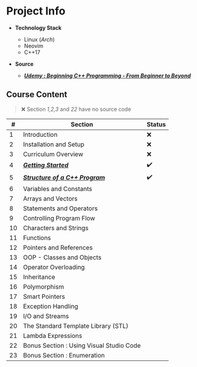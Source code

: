 <!-- cSpell:ignore Neovim, Udemy -->
# Project Info

- **Technology Stack**
  - Linux (*Arch*)
  - Neovim
  - C++17

- **Source**
  - ***[Udemy : Beginning C++ Programming - From Beginner to Beyond](https://www.udemy.com/course/beginning-c-plus-plus-programming/)***

## Course Content

> :x: Section *1,2,3* and *22* have no source code

| #   | Section                                                                                                                    | Status             |
| --- | -------------------------------------------------------------------------------------------------------------------------- | ------------------ |
| 1   | Introduction                                                                                                               | :x:                |
| 2   | Installation and Setup                                                                                                     | :x:                |
| 3   | Curriculum Overview                                                                                                        | :x:                |
| 4   | [***Getting Started***](https://github.com/alokshandilya/beginning-cpp/tree/main/04-getting-started)                       | :heavy_check_mark: |
| 5   | [***Structure of a C++ Program***](https://github.com/alokshandilya/beginning-cpp/tree/main/05-structure-of-a-cpp-program) | :heavy_check_mark: |
| 6   | Variables and Constants                                                                                                    |
| 7   | Arrays and Vectors                                                                                                         |
| 8   | Statements and Operators                                                                                                   |
| 9   | Controlling Program Flow                                                                                                   |
| 10  | Characters and Strings                                                                                                     |
| 11  | Functions                                                                                                                  |
| 12  | Pointers and References                                                                                                    |
| 13  | OOP - Classes and Objects                                                                                                  |
| 14  | Operator Overloading                                                                                                       |
| 15  | Inheritance                                                                                                                |
| 16  | Polymorphism                                                                                                               |
| 17  | Smart Pointers                                                                                                             |
| 18  | Exception Handling                                                                                                         |
| 19  | I/O and Streams                                                                                                            |
| 20  | The Standard Template Library (STL)                                                                                        |
| 21  | Lambda Expressions                                                                                                         |
| 22  | Bonus Section : Using Visual Studio Code                                                                                   |
| 23  | Bonus Section : Enumeration                                                                                                |
